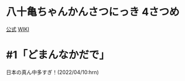 # 八十亀ちゃんかんさつにっき 4さつめ

[公式](https://yatogame.nagoya/) 
[WIKI](https://ja.wikipedia.org/wiki/%E5%85%AB%E5%8D%81%E4%BA%80%E3%81%A1%E3%82%83%E3%82%93%E3%81%8B%E3%82%93%E3%81%95%E3%81%A4%E3%81%AB%E3%81%A3%E3%81%8D) 

# #1「どまんなかだで」

日本の真ん中多すぎ！(2022/04/10:hrn)
